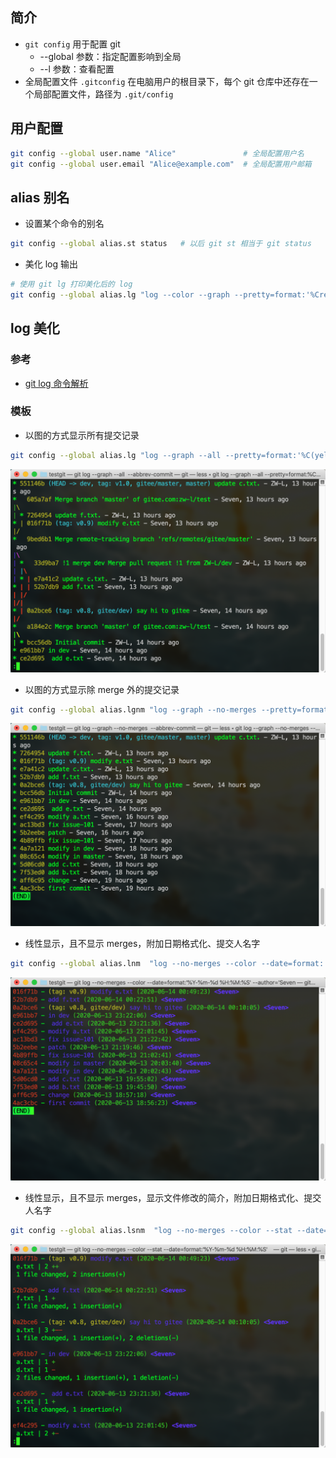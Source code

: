 ## 简介

+ `git config` 用于配置 git
  + --global 参数：指定配置影响到全局
  + --l 参数：查看配置
+ 全局配置文件 `.gitconfig` 在电脑用户的根目录下，每个 git 仓库中还存在一个局部配置文件，路径为 `.git/config`



## 用户配置

```sh
git config --global user.name "Alice"               # 全局配置用户名
git config --global user.email "Alice@example.com"  # 全局配置用户邮箱
```



## alias 别名

+ 设置某个命令的别名
```sh
git config --global alias.st status   # 以后 git st 相当于 git status
```
+ 美化 log 输出
```sh
# 使用 git lg 打印美化后的 log
git config --global alias.lg "log --color --graph --pretty=format:'%Cred%h%Creset -%C(yellow)%d%Creset %s %Cgreen(%cr) %C(bold blue)<%an>%Creset' --abbrev-commit"
```



## log 美化

### 参考

+ [git log 命令解析](https://www.cnblogs.com/bellkosmos/p/5923439.html)


### 模板

+ 以图的方式显示所有提交记录
```sh
git config --global alias.lg "log --graph --all --pretty=format:'%C(yellow)%h%C(cyan)%d%Creset %s %C(white)- %an, %ar%Creset' --abbrev-commit"
```
![log graph](../imgs/log-lg.png)

+ 以图的方式显示除 merge 外的提交记录
```sh
git config --global alias.lgnm "log --graph --no-merges --pretty=format:'%C(yellow)%h%C(cyan)%d%Creset %s %C(white)- %an, %ar%Creset' --abbrev-commit"
```
![log graph no-merges](../imgs/log-lgnm.png)

+ 线性显示，且不显示 merges，附加日期格式化、提交人名字
```sh
git config --global alias.lnm  "log --no-merges --color --date=format:'%Y-%m-%d %H:%M:%S' --author='Seven' --pretty=format:'%Cred%h%Creset -%C(yellow)%d%Cblue %s %Cgreen(%cd) %C(bold blue)<%an>%Creset' --abbrev-commit"
```
![log no-merges](../imgs/log-lnm.png)

+ 线性显示，且不显示 merges，显示文件修改的简介，附加日期格式化、提交人名字
```sh
git config --global alias.lsnm  "log --no-merges --color --stat --date=format:'%Y-%m-%d %H:%M:%S' --author='Seven' --pretty=format:'%Cred%h%Creset -%C(yellow)%d%Cblue %s %Cgreen(%cd) %C(bold blue)<%an>%Creset' --abbrev-commit"
```
![log stat no-merges](../imgs/log-lsnm.png)
